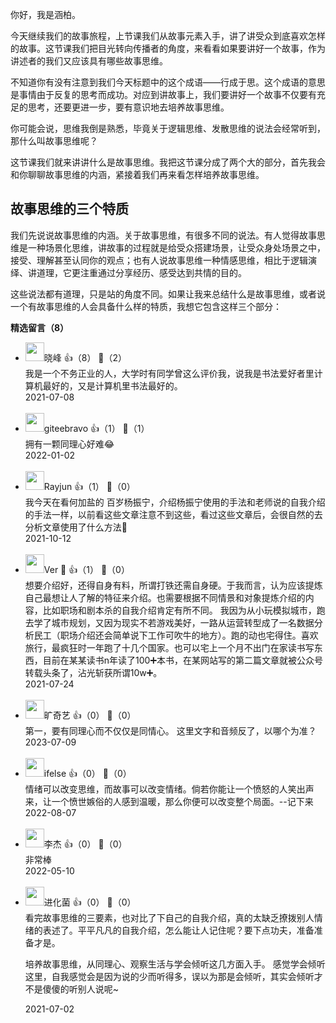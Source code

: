 你好，我是涵柏。

今天继续我们的故事旅程，上节课我们从故事元素入手，讲了讲受众到底喜欢怎样的故事。这节课我们把目光转向传播者的角度，来看看如果要讲好一个故事，作为讲述者的我们又应该具有哪些故事思维。

不知道你有没有注意到我们今天标题中的这个成语——行成于思。这个成语的意思是事情由于反复的思考而成功。对应到讲故事上，我们要讲好一个故事不仅要有充足的思考，还要更进一步，要有意识地去培养故事思维。

你可能会说，思维我倒是熟悉，毕竟关于逻辑思维、发散思维的说法会经常听到，那什么叫故事思维呢？

这节课我们就来讲讲什么是故事思维。我把这节课分成了两个大的部分，首先我会和你聊聊故事思维的内涵，紧接着我们再来看怎样培养故事思维。

## 故事思维的三个特质

我们先说说故事思维的内涵。关于故事思维，有很多不同的说法。有人觉得故事思维是一种场景化思维，讲故事的过程就是给受众搭建场景，让受众身处场景之中，接受、理解甚至认同你的观点；也有人说故事思维一种情感思维，相比于逻辑演绎、讲道理，它更注重通过分享经历、感受达到共情的目的。

这些说法都有道理，只是站的角度不同。如果让我来总结什么是故事思维，或者说一个有故事思维的人会具备什么样的特质，我想它包含这样三个部分：
<div><strong>精选留言（8）</strong></div><ul>
<li><img src="http://thirdwx.qlogo.cn/mmopen/vi_32/Q0j4TwGTfTLfdK4TVeqMLbSeKm8gYedTDZFic9ic3iconKRuWz0j8nxicibBtIcic7K7RicRJ2vzhTsT6iaLcYTVibTP7eg/132" width="30px"><span>晓峰</span> 👍（8） 💬（2）<div>我是一个不务正业的人，大学时有同学曾这么评价我，说我是书法爱好者里计算机最好的，又是计算机里书法最好的。</div>2021-07-08</li><br/><li><img src="https://static001.geekbang.org/account/avatar/00/0f/56/ea/32608c44.jpg" width="30px"><span>giteebravo</span> 👍（1） 💬（1）<div>
拥有一颗同理心好难😂
</div>2022-01-02</li><br/><li><img src="https://static001.geekbang.org/account/avatar/00/0f/4c/12/f0c145d4.jpg" width="30px"><span>Rayjun</span> 👍（1） 💬（0）<div>我今天在看何加盐的 百岁杨振宁，介绍杨振宁使用的手法和老师说的自我介绍的手法一样，以前看这些文章注意不到这些，看过这些文章后，会很自然的去分析文章使用了什么方法😬</div>2021-10-12</li><br/><li><img src="https://static001.geekbang.org/account/avatar/00/24/57/f1/ce2cae62.jpg" width="30px"><span>Ver 🍂</span> 👍（1） 💬（0）<div>想要介绍好，还得自身有料，所谓打铁还需自身硬。于我而言，认为应该提炼自己最想让人了解的特征来介绍。也需要根据不同情景和对象提炼介绍的内容，比如职场和剧本杀的自我介绍肯定有所不同。
我因为从小玩模拟城市，跑去学了城市规划，又因为现实不若游戏美好，一路从运营转型成了一名数据分析民工（职场介绍还会简单说下工作可吹牛的地方）。跑的动也宅得住。喜欢旅行，最疯狂时一年跑了十几个国家。也可以宅上一个月不出门在家读书写东西，目前在某某读书n年读了100➕本书，在某网站写的第二篇文章就被公众号转载头条了，沾光斩获所谓10w➕。</div>2021-07-24</li><br/><li><img src="https://static001.geekbang.org/account/avatar/00/23/b9/dd/2b9b998f.jpg" width="30px"><span>旷奇艺</span> 👍（0） 💬（0）<div>第一，要有同理心而不仅仅是同情心。
这里文字和音频反了，以哪个为准？</div>2023-07-09</li><br/><li><img src="https://static001.geekbang.org/account/avatar/00/26/eb/d7/90391376.jpg" width="30px"><span>ifelse</span> 👍（0） 💬（0）<div>情绪可以改变思维，而故事可以改变情绪。倘若你能让一个愤怒的人笑出声来，让一个愤世嫉俗的人感到温暖，那么你便可以改变整个局面。--记下来</div>2022-08-07</li><br/><li><img src="" width="30px"><span>李杰</span> 👍（0） 💬（0）<div>非常棒</div>2022-05-10</li><br/><li><img src="https://static001.geekbang.org/account/avatar/00/13/7b/bd/ccb37425.jpg" width="30px"><span>进化菌</span> 👍（0） 💬（0）<div>看完故事思维的三要素，也对比了下自己的自我介绍，真的太缺乏撩拨别人情绪的表述了。平平凡凡的自我介绍，怎么能让人记住呢？要下点功夫，准备准备才是。

培养故事思维，从同理心、观察生活与学会倾听这几方面入手。
感觉学会倾听这里，自我感觉会是因为说的少而听得多，误以为那是会倾听，其实会倾听才不是傻傻的听别人说呢~</div>2021-07-02</li><br/>
</ul>